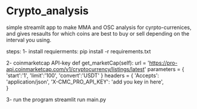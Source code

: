 # Crypto_analysis
simple streamlit app to make MMA and OSC analysis for cyrpto-currenices, and gives resaults for which coins are best to buy or sell depending on the interval you using.

steps:
1- install requierments:
pip install -r requirements.txt

2- coinmarketcap API-key
 def get_marketCap(self):
        url = 'https://pro-api.coinmarketcap.com/v1/cryptocurrency/listings/latest'
        parameters = {
        'start':'1',
        'limit':'100',
        'convert':'USDT'
        }
        headers = {
        'Accepts': 'application/json',
        'X-CMC_PRO_API_KEY': 'add you key in here',   
        }

3- run the program
streamlit run main.py
